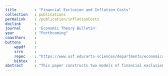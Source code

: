 ```yaml
---
title        : "Financial Exclusion and Inflation Costs"
collection   : publications
permalink    : /publication/inflationCosts
doilink      : 
journal      : 'Economic Theory Bulletin'
year         : "Forthcoming"
coauthors    : 
buttons      : 
    wppdf    : 
    srrn     : 
    repec    : "https://www.usf.edu/arts-sciences/departments/economics/documents/wpaper/2023-01.pdf"
    bibtex   : 
abstract     : "This paper constructs two models of financial exclusion to assess the welfare costs of inflation. In the first, inflation costs are measured within a  classical endowment economy. The second includes a production sector and costly credit. Both models are calibrated to account for inflation costs in a high-inflation economy (developing country) and in a low-inflation economy (developed economy). In an endowment economy, when inflation is reduced from 1.5% to zero in a developed economy, the welfare costs for agents with (without) financial access are 0.38% (0.43%) consumption equivalent variation (CEV). In a model with costly credit, the welfare costs for agents with (without) financial access are 0.87% (1.3%) CEV. For developing countries, when inflation is reduced from 3.2% to zero, the welfare costs for agents with (without) financial access are 0.72% (2.56%) in an endowment economy. In the costly-credit model, the welfare costs for agents with (without) financial access are 0.3% (3.1%) CEV. The main finding is that there is a substantial asymmetry in welfare costs between individuals with and without access to financial services, especially in developing countries."    
---
```


